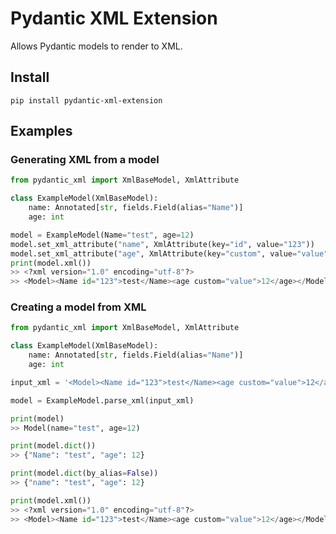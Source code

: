# Pydantic XML Extension

Allows Pydantic models to render to XML.

## Install

`pip install pydantic-xml-extension`

## Examples

### Generating XML from a model
```python
from pydantic_xml import XmlBaseModel, XmlAttribute

class ExampleModel(XmlBaseModel):
    name: Annotated[str, fields.Field(alias="Name")]
    age: int

model = ExampleModel(Name="test", age=12)
model.set_xml_attribute("name", XmlAttribute(key="id", value="123"))
model.set_xml_attribute("age", XmlAttribute(key="custom", value="value"))
print(model.xml())
>> <?xml version="1.0" encoding="utf-8"?>
>> <Model><Name id="123">test</Name><age custom="value">12</age></Model>
```

### Creating a model from XML
```python
from pydantic_xml import XmlBaseModel, XmlAttribute

class ExampleModel(XmlBaseModel):
    name: Annotated[str, fields.Field(alias="Name")]
    age: int

input_xml = '<Model><Name id="123">test</Name><age custom="value">12</age></Model>'

model = ExampleModel.parse_xml(input_xml)

print(model)
>> Model(name="test", age=12)

print(model.dict())
>> {"Name": "test", "age": 12}

print(model.dict(by_alias=False))
>> {"name": "test", "age": 12}

print(model.xml())
>> <?xml version="1.0" encoding="utf-8"?>
>> <Model><Name id="123">test</Name><age custom="value">12</age></Model>
```
